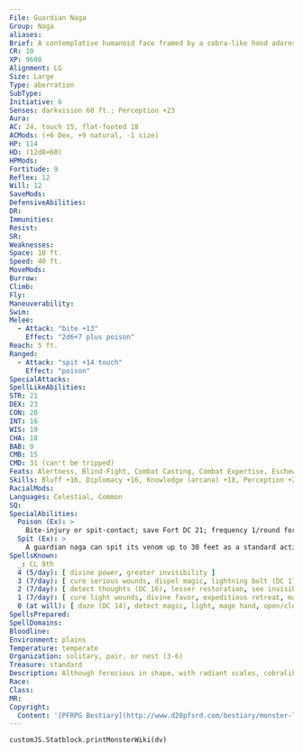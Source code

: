 ```yaml
---
File: Guardian Naga
Group: Naga
aliases: 
Brief: A contemplative humanoid face framed by a cobra-like hood adorns the body of this long, brightly colored serpent.
CR: 10
XP: 9600
Alignment: LG
Size: Large
Type: aberration
SubType: 
Initiative: 6
Senses: darkvision 60 ft.; Perception +23
Aura: 
AC: 24, touch 15, flat-footed 18
ACMods: (+6 Dex, +9 natural, -1 size)
HP: 114
HD: (12d8+60)
HPMods: 
Fortitude: 9
Reflex: 12
Will: 12
SaveMods: 
DefensiveAbilities: 
DR: 
Immunities: 
Resist: 
SR: 
Weaknesses: 
Space: 10 ft.
Speed: 40 ft.
MoveMods: 
Burrow: 
Climb: 
Fly: 
Maneuverability: 
Swim: 
Melee: 
  - Attack: "bite +13"
    Effect: "2d6+7 plus poison"
Reach: 5 ft.
Ranged: 
  - Attack: "spit +14 touch"
    Effect: "poison"
SpecialAttacks: 
SpellLikeAbilities: 
STR: 21
DEX: 23
CON: 20
INT: 16
WIS: 19
CHA: 18
BAB: 9
CMB: 15
CMD: 31 (can't be tripped)
Feats: Alertness, Blind-Fight, Combat Casting, Combat Expertise, Eschew MaterialsB, Improved Trip, Lightning Reflexes
Skills: Bluff +16, Diplomacy +16, Knowledge (arcana) +18, Perception +23, Sense Motive +20, Spellcraft +18, Stealth +17
RacialMods: 
Languages: Celestial, Common
SQ: 
SpecialAbilities:
  Poison (Ex): >
    Bite-injury or spit-contact; save Fort DC 21; frequency 1/round for 6 rounds; effect 1d4 Con damage; cure 2 consecutive saves. The save DC is Constitution-based. Spells A guardian naga casts spells as a 9th-level sorcerer, and can cast spells from the cleric list as well as those normally available to a sorcerer. Cleric spells are considered arcane spells for a guardian naga.
  Spit (Ex): >
    A guardian naga can spit its venom up to 30 feet as a standard action. This is a ranged touch attack with no range increment. Opponents hit by this attack must make successful saves (see above) to avoid the effect.
SpellsKnown:
  _: CL 9th
  4 (5/day): [ divine power, greater invisibility ]
  3 (7/day): [ cure serious wounds, dispel magic, lightning bolt (DC 17) ]
  2 (7/day): [ detect thoughts (DC 16), lesser restoration, see invisibility, scorching ray ]
  1 (7/day): [ cure light wounds, divine favor, expeditious retreat, mage armor, magic missile ]
  0 (at will): [ daze (DC 14), detect magic, light, mage hand, open/close, ray of frost, read magic, stabilize ]
SpellsPrepared: 
SpellDomains: 
Bloodline: 
Environment: plains
Temperature: temperate
Organization: solitary, pair, or nest (3-6)
Treasure: standard
Description: Although ferocious in shape, with radiant scales, cobralike hoods, and powerful serpentine bodies, guardian nagas serve as dutiful protectors of places of fundamental power and sanctity. Their scales often bear elaborate patterns similar to those of exotic jungle snakes. A typical guardian naga stretches 14 feet long and weighs approximately 350 pounds. While many guardian nagas adhere to the exotic practices of ancient or forgotten faiths, others are merely drawn to sites of innate wonder-towering waterfalls, natural spires, mountaintop temples-minding them out of their own senses of duty and reverence. Often these nagas join a living faith, serving as protectors of sanctuaries or ancient treasures. A pair of nagas might take up residence near a site they deem worthy of protection, hatching a brood and raising their offspring there. When the young grow to adulthood, they have the choice of departing to seek their own homes or staying to protect their elder's charge. Sometimes, a guardian naga protecting a ruin or temple is but the current protector in a line of sentinels stretching back centuries. Such sentinels often take the same name as their forebears to appear as a single, exceptionally long-lived figure.
Race: 
Class: 
MR: 
Copyright:
  Content: '[PFRPG Bestiary](http://www.d20pfsrd.com/bestiary/monster-listings/aberrations/naga/guardian)'
---
```

```dataviewjs
customJS.Statblock.printMonsterWiki(dv)
```
